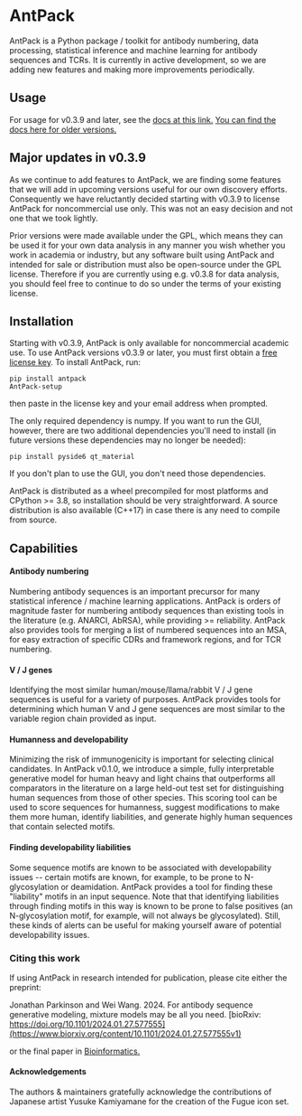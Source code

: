 # AntPack

AntPack is a Python package / toolkit for antibody numbering, data processing,
statistical inference and machine learning for antibody sequences and TCRs.
It is currently in active development, so we are adding new features
and making more improvements periodically.

## Usage

For usage for v0.3.9 and later, see the [docs at this link.](https://antpackdocumentationlatest.pages.dev/)
[You can find the docs here for older versions.](https://antpackdocumentation.pages.dev/)

## Major updates in v0.3.9

As we continue to add features to AntPack, we are finding some
features that we will add in upcoming versions useful for our own
discovery efforts. Consequently we have reluctantly decided starting
with v0.3.9 to license AntPack for noncommercial use only. This was
not an easy decision and not one that we took lightly.

Prior versions were made available under the GPL, which means they
can be used it for your own data analysis in any manner you wish
whether you work in academia or industry,
but any software built using AntPack and intended for sale or distribution 
must also be open-source under the GPL license. Therefore if
you are currently using e.g. v0.3.8 for data analysis,
you should feel free to continue to do so under the
terms of your existing license.

## Installation

Starting with v0.3.9, AntPack is only available for noncommercial
academic use. To use AntPack versions
v0.3.9 or later, you must first obtain a [free license key](https://pwslicensekey.pythonanywhere.com/).
To install AntPack, run:
```
pip install antpack
AntPack-setup
```

then paste in the license key and your email address when prompted.

The only required dependency is numpy. If you want to run the GUI,
however, there are two additional dependencies you'll need to install
(in future versions these dependencies may no longer be needed):
```
pip install pyside6 qt_material
```

If you don't plan to use the GUI, you don't need those dependencies.

AntPack is distributed as a wheel precompiled for most platforms and CPython >= 3.8,
so installation should be very straightforward. A source distribution is also available
(C++17) in case there is any need to compile from source.

## Capabilities


#### Antibody numbering

Numbering antibody sequences is an important precursor for many statistical inference /
machine learning applications. AntPack is orders of magnitude faster for numbering
antibody sequences than existing tools in the literature (e.g. ANARCI, AbRSA),
while providing >= reliability. AntPack also provides tools for merging a list
of numbered sequences into an MSA, for easy extraction of specific CDRs and
framework regions, and for TCR numbering.


#### V / J genes

Identifying the most similar human/mouse/llama/rabbit V / J gene sequences is useful
for a variety of purposes. AntPack provides tools for determining which human
V and J gene sequences are most similar to the variable region chain provided
as input.


#### Humanness and developability

Minimizing the risk of immunogenicity is important for selecting clinical
candidates. In AntPack v0.1.0, we introduce a simple, fully interpretable
generative model for human heavy and light chains that outperforms all
comparators in the literature on a large held-out test set for distinguishing
human sequences from those of other species. This scoring tool can be used
to score sequences for humanness, suggest modifications to make them more
human, identify liabilities, and generate highly human sequences that contain
selected motifs.


#### Finding developability liabilities

Some sequence motifs are known to be associated with developability issues -- certain
motifs are known, for example, to be prone to N-glycosylation or deamidation. AntPack
provides a tool for finding these "liability" motifs in an input sequence. Note that
that identifying liabilities through finding motifs in this way is known to be prone
to false positives (an N-glycosylation motif, for example, will not always be glycosylated).
Still, these kinds of alerts can be useful for making yourself aware of potential
developability issues.


### Citing this work

If using AntPack in research intended for publication, please cite
either the preprint:

Jonathan Parkinson and Wei Wang. 2024. For antibody sequence generative modeling,
mixture models may be all you need.
[bioRxiv: https://doi.org/10.1101/2024.01.27.577555](https://www.biorxiv.org/content/10.1101/2024.01.27.577555v1)

or the final paper in [Bioinformatics.](https://academic.oup.com/bioinformatics/article/40/5/btae278/7656770)

#### Acknowledgements

The authors & maintainers gratefully acknowledge the contributions of
Japanese artist Yusuke Kamiyamane for the creation of the Fugue icon set.
